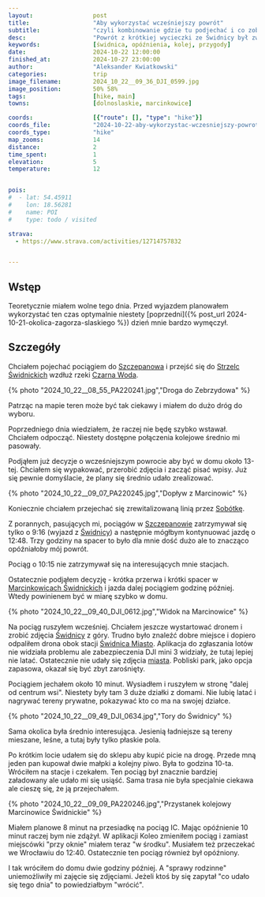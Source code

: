 ```yaml
---
layout:                 post
title:                  "Aby wykorzystać wcześniejszy powrót"
subtitle:               "czyli kombinowanie gdzie tu podjechać i co zobaczyć, które się nie bardzo udało"
desc:                   "Powrót z krótkiej wycieczki ze Świdnicy był związany z dużą ilością przygód."
keywords:               [świdnica, opóźnienia, kolej, przygody]
date:                   2024-10-22 12:00:00
finished_at:            2024-10-27 23:00:00
author:                 "Aleksander Kwiatkowski"
categories:             trip
image_filename:         2024_10_22__09_36_DJI_0599.jpg
image_position:         50% 58%
tags:                   [hike, main]
towns:                  [dolnoslaskie, marcinkowice]

coords:                 [{"route": [], "type": "hike"}]
coords_file:            "2024-10-22-aby-wykorzystac-wczesniejszy-powrot.json"
coords_type:            "hike"
map_zooms:              14
distance:               2
time_spent:             1
elevation:              5
temperature:            12


pois:
#  - lat: 54.45911
#    lon: 18.56281
#    name: POI
#    type: todo / visited

strava:
  - https://www.strava.com/activities/12714757832


---
```


[wiki-szczepanow]: https://pl.wikipedia.org/wiki/Szczepan%C3%B3w_(powiat_%C5%9Bwidnicki)
[wiki-strzelce-swidnickie]: https://pl.wikipedia.org/wiki/Strzelce_%C5%9Awidnickie
[wiki-czarna-woda]: https://pl.wikipedia.org/wiki/Czarna_Woda_(dop%C5%82yw_Bystrzycy)
[wiki-sobotka]: https://pl.wikipedia.org/wiki/Sob%C3%B3tka_(powiat_wroc%C5%82awski)
[wiki-swidnica]: https://pl.wikipedia.org/wiki/%C5%9Awidnica
[wiki-marcinkowice-swidnickie]: https://pl.wikipedia.org/wiki/Marcinowice_%C5%9Awidnickie
[wiki-swidnica-miasto]: https://pl.wikipedia.org/wiki/%C5%9Awidnica_Miasto


## Wstęp

Teoretycznie miałem wolne tego dnia. Przed wyjazdem planowałem wykorzystać
ten czas optymalnie niestety [poprzedni]({% post_url 2024-10-21-okolica-zagorza-slaskiego %})
dzień mnie bardzo wymęczył.

## Szczegóły

Chciałem pojechać pociągiem do [Szczepanowa][wiki-szczepanow] i przejść
się do [Strzelc Świdnickich][wiki-strzelce-swidnickie] wzdłuż
rzeki [Czarna Woda][wiki-czarna-woda].

{% photo "2024_10_22__08_55_PA220241.jpg","Droga do Zebrzydowa" %}

Patrząc na mapie teren może być tak ciekawy i miałem do dużo
dróg do wyboru.

Poprzedniego dnia wiedziałem, że raczej nie będę szybko wstawał. Chciałem
odpocząć. Niestety dostępne połączenia kolejowe średnio mi pasowały.

Podjąłem już decyzje o wcześniejszym powrocie aby być w domu około 13-tej.
Chciałem się wypakować, przerobić zdjęcia i zacząć pisać wpisy. Już się
pewnie domyślacie, że plany się średnio udało zrealizować.

{% photo "2024_10_22__09_07_PA220245.jpg","Dopływ z Marcinowic" %}

Koniecznie chciałem przejechać się zrewitalizowaną linią przez [Sobótkę][wiki-sobotka].

Z porannych, pasujących mi, pociągów w [Szczepanowie][wiki-szczepanow]
zatrzymywał się tylko o 9:16 (wyjazd z [Świdnicy][wiki-swidnica])
a następnie mógłbym kontynuować jazdę o 12:48.
Trzy godziny na spacer to było dla mnie dość dużo ale
to znacząco opóźniałoby mój powrót.

Pociąg o 10:15 nie zatrzymywał się na interesujących mnie stacjach.

Ostatecznie podjąłem decyzję - krótka przerwa i krótki spacer w
[Marcinkowicach Świdnickich][wiki-marcinkowice-swidnickie] i jazda
dalej pociągiem godzinę później. Wtedy powinienem być w miarę szybko
w domu.

{% photo "2024_10_22__09_40_DJI_0612.jpg","Widok na Marcinowice" %}

Na pociąg ruszyłem wcześniej. Chciałem jeszcze wystartować dronem i zrobić
zdjęcia [Świdnicy][wiki-swidnica] z góry. Trudno było znaleźć dobre
miejsce i dopiero odpaliłem drona obok stacji [Świdnica Miasto][wiki-swidnica-miasto].
Aplikacja do zgłaszania lotów nie widziała problemu ale zabezpieczenia
DJI mini 3 widziały, że tutaj lepiej nie latać. Ostatecznie nie udały się
zdjęcia [miasta][wiki-swidnica]. Pobliski park, jako opcja zapasowa, okazał
się być zbyt zarośnięty.

Pociągiem jechałem około 10 minut. Wysiadłem i ruszyłem w stronę
"dalej od centrum wsi". Niestety były tam 3 duże działki z domami.
Nie lubię latać i nagrywać tereny prywatne, pokazywać kto co ma na
swojej działce.

{% photo "2024_10_22__09_49_DJI_0634.jpg","Tory do Świdnicy" %}

Sama okolica była średnio interesująca. Jesienią ładniejsze są tereny mieszane,
leśne, a tutaj były tylko płaskie pola.

Po krótkim locie udałem się do sklepu aby kupić picie na drogę. Przede
mną jeden pan kupował dwie małpki a kolejny piwo. Była to godzina 10-ta.
Wróciłem na stacje i czekałem. Ten pociąg był znacznie bardziej załadowany
ale udało mi się usiąść. Sama trasa nie była specjalnie ciekawa ale cieszę się,
że ją przejechałem.

{% photo "2024_10_22__09_09_PA220246.jpg","Przystanek kolejowy Marcinowice Świdnickie" %}

Miałem planowe 8 minut na przesiadkę na pociąg IC. Mając opóźnienie 10 minut raczej
bym nie zdążył. W aplikacji Koleo zmieniłem pociąg i zamiast miejscówki "przy
oknie" miałem teraz "w środku". Musiałem też przeczekać we Wrocławiu do 12:40.
Ostatecznie ten pociąg również był opóźniony.

I tak wróciłem do domu dwie godziny później. A "sprawy rodzinne" uniemożliwiły
mi zajęcie się zdjęciami. Jeżeli ktoś by się zapytał "co udało się tego dnia"
to powiedziałbym "wrócić".
